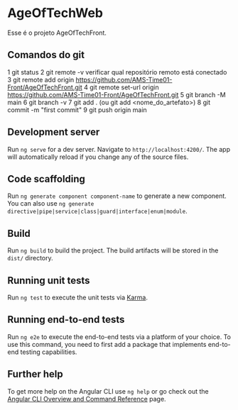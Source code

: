 # AgeOfTechWeb

Esse é o projeto AgeOfTechFront.

## Comandos do git
1 git status
2 git remote -v  verificar qual repositório remoto está conectado
3 git remote add origin https://github.com/AMS-Time01-Front/AgeOfTechFront.git
4 git remote set-url origin https://github.com/AMS-Time01-Front/AgeOfTechFront.git
5 git branch -M main
6 git branch -v
7 git add . (ou git add <nome_do_artefato>)
8 git commit -m "first commit"
9 git push origin main

## Development server

Run `ng serve` for a dev server. Navigate to `http://localhost:4200/`. The app will automatically reload if you change any of the source files.

## Code scaffolding

Run `ng generate component component-name` to generate a new component. You can also use `ng generate directive|pipe|service|class|guard|interface|enum|module`.

## Build

Run `ng build` to build the project. The build artifacts will be stored in the `dist/` directory.

## Running unit tests

Run `ng test` to execute the unit tests via [Karma](https://karma-runner.github.io).

## Running end-to-end tests

Run `ng e2e` to execute the end-to-end tests via a platform of your choice. To use this command, you need to first add a package that implements end-to-end testing capabilities.

## Further help

To get more help on the Angular CLI use `ng help` or go check out the [Angular CLI Overview and Command Reference](https://angular.io/cli) page.
